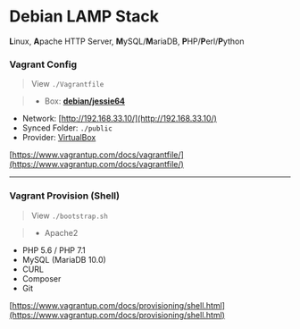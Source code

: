 # Debian LAMP Stack
**L**inux, **A**pache HTTP Server, **M**ySQL/**M**ariaDB, **P**HP/**P**erl/**P**ython

### Vagrant Config


> View `./Vagrantfile`

> - Box: **[debian/jessie64](https://app.vagrantup.com/debian/boxes/jessie64)**
- Network: [http://192.168.33.10/](http://192.168.33.10/)
- Synced Folder: `./public`
- Provider: [VirtualBox](https://www.virtualbox.org/)  

[https://www.vagrantup.com/docs/vagrantfile/](https://www.vagrantup.com/docs/vagrantfile/)

---

### Vagrant Provision (Shell)

> View `./bootstrap.sh`

> - Apache2
- PHP 5.6 / PHP 7.1
- MySQL (MariaDB 10.0)
- CURL
- Composer
- Git  

[https://www.vagrantup.com/docs/provisioning/shell.html](https://www.vagrantup.com/docs/provisioning/shell.html)